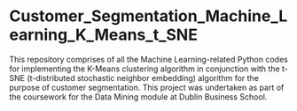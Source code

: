 # Customer_Segmentation_Machine_Learning_K_Means_t_SNE
This repository comprises of all the Machine Learning-related Python codes for implementing the K-Means clustering algorithm in conjunction with the t-SNE (t-distributed stochastic neighbor embedding) algorithm for the purpose of customer segmentation. This project was undertaken as part of the coursework for the Data Mining module at Dublin Business School.
